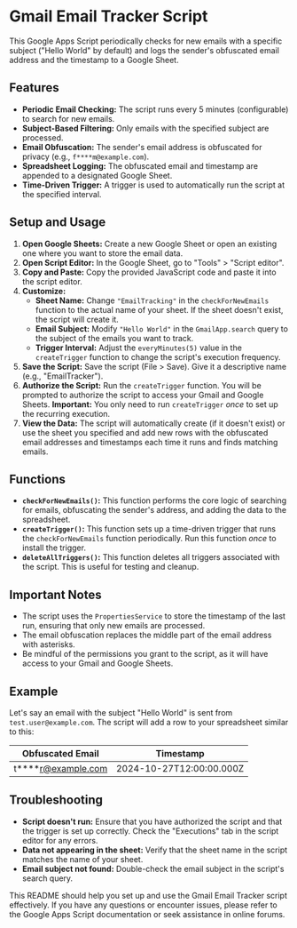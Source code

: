 # Gmail Email Tracker Script

This Google Apps Script periodically checks for new emails with a specific subject ("Hello World" by default) and logs the sender's obfuscated email address and the timestamp to a Google Sheet.

## Features

* **Periodic Email Checking:**  The script runs every 5 minutes (configurable) to search for new emails.
* **Subject-Based Filtering:** Only emails with the specified subject are processed.
* **Email Obfuscation:** The sender's email address is obfuscated for privacy (e.g., `f****m@example.com`).
* **Spreadsheet Logging:**  The obfuscated email and timestamp are appended to a designated Google Sheet.
* **Time-Driven Trigger:**  A trigger is used to automatically run the script at the specified interval.

## Setup and Usage

1. **Open Google Sheets:** Create a new Google Sheet or open an existing one where you want to store the email data.
2. **Open Script Editor:** In the Google Sheet, go to "Tools" > "Script editor".
3. **Copy and Paste:** Copy the provided JavaScript code and paste it into the script editor.
4. **Customize:**
    * **Sheet Name:** Change `"EmailTracking"` in the `checkForNewEmails` function to the actual name of your sheet.  If the sheet doesn't exist, the script will create it.
    * **Email Subject:** Modify `"Hello World"` in the `GmailApp.search` query to the subject of the emails you want to track.
    * **Trigger Interval:** Adjust the `everyMinutes(5)` value in the `createTrigger` function to change the script's execution frequency.
5. **Save the Script:** Save the script (File > Save). Give it a descriptive name (e.g., "EmailTracker").
6. **Authorize the Script:** Run the `createTrigger` function. You will be prompted to authorize the script to access your Gmail and Google Sheets.  **Important:** You only need to run `createTrigger` *once* to set up the recurring execution.
7. **View the Data:** The script will automatically create (if it doesn't exist) or use the sheet you specified and add new rows with the obfuscated email addresses and timestamps each time it runs and finds matching emails.

## Functions

* **`checkForNewEmails()`:** This function performs the core logic of searching for emails, obfuscating the sender's address, and adding the data to the spreadsheet.
* **`createTrigger()`:** This function sets up a time-driven trigger that runs the `checkForNewEmails` function periodically.  Run this function *once* to install the trigger.
* **`deleteAllTriggers()`:** This function deletes all triggers associated with the script.  This is useful for testing and cleanup.

## Important Notes

* The script uses the `PropertiesService` to store the timestamp of the last run, ensuring that only new emails are processed.
* The email obfuscation replaces the middle part of the email address with asterisks.
* Be mindful of the permissions you grant to the script, as it will have access to your Gmail and Google Sheets.

## Example

Let's say an email with the subject "Hello World" is sent from `test.user@example.com`. The script will add a row to your spreadsheet similar to this:

| Obfuscated Email | Timestamp                  |
|-----------------|---------------------------|
| t****r@example.com | 2024-10-27T12:00:00.000Z |

## Troubleshooting

* **Script doesn't run:** Ensure that you have authorized the script and that the trigger is set up correctly. Check the "Executions" tab in the script editor for any errors.
* **Data not appearing in the sheet:** Verify that the sheet name in the script matches the name of your sheet.
* **Email subject not found:** Double-check the email subject in the script's search query.

This README should help you set up and use the Gmail Email Tracker script effectively. If you have any questions or encounter issues, please refer to the Google Apps Script documentation or seek assistance in online forums.
